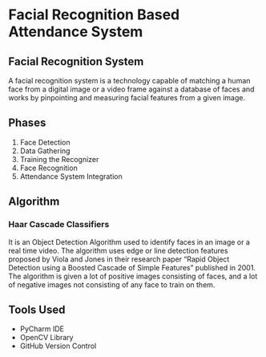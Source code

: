 # Facial Recognition Based Attendance System

## Facial Recognition System
A facial recognition system is a technology capable of matching a human face from a digital image or a video frame against a database of faces and works by pinpointing and measuring facial features from a given image.

## Phases
1.	Face Detection
2.	Data Gathering
3.	Training the Recognizer
4.	Face Recognition
5.	Attendance System Integration

## Algorithm
### Haar Cascade Classifiers
It is an Object Detection Algorithm used to identify faces in an image or a real time video. The algorithm uses edge or line detection features proposed by Viola and Jones in their research paper “Rapid Object Detection using a Boosted Cascade of Simple Features” published in 2001. The algorithm is given a lot of positive images consisting of faces, and a lot of negative images not consisting of any face to train on them.

## Tools Used
* PyCharm IDE
* OpenCV Library
* GitHub Version Control
